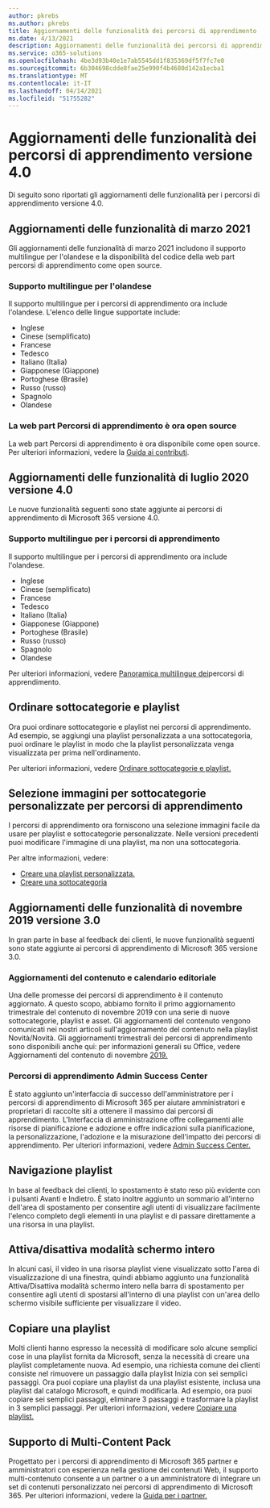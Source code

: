 ```yaml
---
author: pkrebs
ms.author: pkrebs
title: Aggiornamenti delle funzionalità dei percorsi di apprendimento
ms.date: 4/13/2021
description: Aggiornamenti delle funzionalità dei percorsi di apprendimento
ms.service: o365-solutions
ms.openlocfilehash: 4be3d93b40e1e7ab5545dd1f835369df5f7fc7e0
ms.sourcegitcommit: 6b304698cdde8fae25e990f4b4680d142a1ecba1
ms.translationtype: MT
ms.contentlocale: it-IT
ms.lasthandoff: 04/14/2021
ms.locfileid: "51755282"
---
```

# <a name="learning-pathways-version-40-feature-updates"></a>Aggiornamenti delle funzionalità dei percorsi di apprendimento versione 4.0
Di seguito sono riportati gli aggiornamenti delle funzionalità per i percorsi di apprendimento versione 4.0.  

## <a name="march-2021-feature-updates"></a>Aggiornamenti delle funzionalità di marzo 2021
Gli aggiornamenti delle funzionalità di marzo 2021 includono il supporto multilingue per l'olandese e la disponibilità del codice della web part percorsi di apprendimento come open source. 

### <a name="multilingual-support-for-dutch"></a>Supporto multilingue per l'olandese 
Il supporto multilingue per i percorsi di apprendimento ora include l'olandese. L'elenco delle lingue supportate include: 
- Inglese     
- Cinese (semplificato) 
- Francese 
- Tedesco 
- Italiano (Italia) 
- Giapponese (Giappone) 
- Portoghese (Brasile) 
- Russo (russo) 
- Spagnolo
- Olandese 

### <a name="learning-pathways-web-part-is-now-open-source"></a>La web part Percorsi di apprendimento è ora open source
La web part Percorsi di apprendimento è ora disponibile come open source. Per ulteriori informazioni, vedere la [Guida ai contributi](https://github.com/pnp/custom-learning-office-365#contributions).

## <a name="july-2020-version-40-feature-updates"></a>Aggiornamenti delle funzionalità di luglio 2020 versione 4.0 

Le nuove funzionalità seguenti sono state aggiunte ai percorsi di apprendimento di Microsoft 365 versione 4.0. 

### <a name="multilingual-support-for-learning-pathways"></a>Supporto multilingue per i percorsi di apprendimento 
Il supporto multilingue per i percorsi di apprendimento ora include l'olandese. 
- Inglese     
- Cinese (semplificato) 
- Francese 
- Tedesco 
- Italiano (Italia) 
- Giapponese (Giappone) 
- Portoghese (Brasile) 
- Russo (russo) 
- Spagnolo
- Olandese 


Per ulteriori informazioni, vedere [Panoramica multilingue dei](custom_overview.md)percorsi di apprendimento. 

## <a name="sort-subcategories-and-playlists"></a>Ordinare sottocategorie e playlist

Ora puoi ordinare sottocategorie e playlist nei percorsi di apprendimento. Ad esempio, se aggiungi una playlist personalizzata a una sottocategoria, puoi ordinare le playlist in modo che la playlist personalizzata venga visualizzata per prima nell'ordinamento. 

Per ulteriori informazioni, vedere [Ordinare sottocategorie e playlist.](custom_sortsubplay.md) 

## <a name="image-picker-for-learning-pathways-custom-subcategories"></a>Selezione immagini per sottocategorie personalizzate per percorsi di apprendimento 
I percorsi di apprendimento ora forniscono una selezione immagini facile da usare per playlist e sottocategorie personalizzate.  Nelle versioni precedenti puoi modificare l'immagine di una playlist, ma non una sottocategoria.  

Per altre informazioni, vedere:
- [Creare una playlist personalizzata.](custom_createnewplaylist.md) 
- [Creare una sottocategoria](custom_createnewcat.md)

## <a name="november-2019-version-30-feature-updates"></a>Aggiornamenti delle funzionalità di novembre 2019 versione 3.0
In gran parte in base al feedback dei clienti, le nuove funzionalità seguenti sono state aggiunte ai percorsi di apprendimento di Microsoft 365 versione 3.0.

### <a name="content-updates-and-editorial-calendar"></a>Aggiornamenti del contenuto e calendario editoriale
Una delle promesse dei percorsi di apprendimento è il contenuto aggiornato. A questo scopo, abbiamo fornito il primo aggiornamento trimestrale del contenuto di novembre 2019 con una serie di nuove sottocategorie, playlist e asset. Gli aggiornamenti del contenuto vengono comunicati nei nostri articoli sull'aggiornamento del contenuto nella playlist Novità/Novità. Gli aggiornamenti trimestrali dei percorsi di apprendimento sono disponibili anche qui: per informazioni generali su Office, vedere Aggiornamenti del contenuto di novembre [2019.](custom_contentupdates.md)

### <a name="learning-pathways-admin-success-center"></a>Percorsi di apprendimento Admin Success Center
È stato aggiunto un'interfaccia di successo dell'amministratore per i percorsi di apprendimento di Microsoft 365 per aiutare amministratori e proprietari di raccolte siti a ottenere il massimo dai percorsi di apprendimento. L'Interfaccia di amministrazione offre collegamenti alle risorse di pianificazione e adozione e offre indicazioni sulla pianificazione, la personalizzazione, l'adozione e la misurazione dell'impatto dei percorsi di apprendimento. Per ulteriori informazioni, vedere [Admin Success Center.](custom_successcenter.md)

## <a name="playlist-navigation"></a>Navigazione playlist
In base al feedback dei clienti, lo spostamento è stato reso più evidente con i pulsanti Avanti e Indietro. È stato inoltre aggiunto un sommario all'interno dell'area di spostamento per consentire agli utenti di visualizzare facilmente l'elenco completo degli elementi in una playlist e di passare direttamente a una risorsa in una playlist.

## <a name="toggle-full-screen-mode"></a>Attiva/disattiva modalità schermo intero
In alcuni casi, il video in una risorsa playlist viene visualizzato sotto l'area di visualizzazione di una finestra, quindi abbiamo aggiunto una funzionalità Attiva/Disattiva modalità schermo intero nella barra di spostamento per consentire agli utenti di spostarsi all'interno di una playlist con un'area dello schermo visibile sufficiente per visualizzare il video.

## <a name="copy-a-playlist"></a>Copiare una playlist
Molti clienti hanno espresso la necessità di modificare solo alcune semplici cose in una playlist fornita da Microsoft, senza la necessità di creare una playlist completamente nuova. Ad esempio, una richiesta comune dei clienti consiste nel rimuovere un passaggio dalla playlist Inizia con sei semplici passaggi. Ora puoi copiare una playlist da una playlist esistente, inclusa una playlist dal catalogo Microsoft, e quindi modificarla. Ad esempio, ora puoi copiare sei semplici passaggi, eliminare 3 passaggi e trasformare la playlist in 3 semplici passaggi. Per ulteriori informazioni, vedere [Copiare una playlist.](custom_copyplaylist.md)

## <a name="multi-content-pack-support"></a>Supporto di Multi-Content Pack
Progettato per i percorsi di apprendimento di Microsoft 365 partner e amministratori con esperienza nella gestione dei contenuti Web, il supporto multi-contenuto consente a un partner o a un amministratore di integrare un set di contenuti personalizzato nei percorsi di apprendimento di Microsoft 365. Per ulteriori informazioni, vedere la [Guida per i partner.](custom_partnerguide.md)


